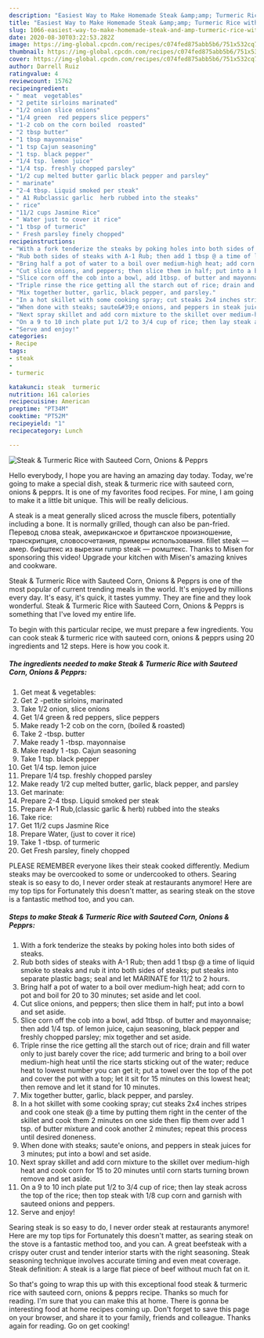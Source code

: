 ```yaml
---
description: "Easiest Way to Make Homemade Steak &amp;amp; Turmeric Rice with Sauteed Corn, Onions &amp;amp; Pepprs"
title: "Easiest Way to Make Homemade Steak &amp;amp; Turmeric Rice with Sauteed Corn, Onions &amp;amp; Pepprs"
slug: 1066-easiest-way-to-make-homemade-steak-and-amp-turmeric-rice-with-sauteed-corn-onions-and-amp-pepprs
date: 2020-08-30T03:22:53.282Z
image: https://img-global.cpcdn.com/recipes/c074fed875abb5b6/751x532cq70/steak-turmeric-rice-with-sauteed-corn-onions-pepprs-recipe-main-photo.jpg
thumbnail: https://img-global.cpcdn.com/recipes/c074fed875abb5b6/751x532cq70/steak-turmeric-rice-with-sauteed-corn-onions-pepprs-recipe-main-photo.jpg
cover: https://img-global.cpcdn.com/recipes/c074fed875abb5b6/751x532cq70/steak-turmeric-rice-with-sauteed-corn-onions-pepprs-recipe-main-photo.jpg
author: Darrell Ruiz
ratingvalue: 4
reviewcount: 15762
recipeingredient:
- " meat  vegetables"
- "2 petite sirloins marinated"
- "1/2 onion slice onions"
- "1/4 green  red peppers slice peppers"
- "1-2 cob on the corn boiled  roasted"
- "2 tbsp butter"
- "1 tbsp mayonnaise"
- "1 tsp Cajun seasoning"
- "1 tsp. black pepper"
- "1/4 tsp. lemon juice"
- "1/4 tsp. freshly chopped parsley"
- "1/2 cup melted butter garlic black pepper and parsley"
- " marinate"
- "2-4 tbsp. Liquid smoked per steak"
- " A1 Rubclassic garlic  herb rubbed into the steaks"
- " rice"
- "11/2 cups Jasmine Rice"
- " Water just to cover it rice"
- "1 tbsp of turmeric"
- " Fresh parsley finely chopped"
recipeinstructions:
- "With a fork tenderize the steaks by poking holes into both sides of steaks."
- "Rub both sides of steaks with A-1 Rub; then add 1 tbsp @ a time of liquid smoke to steaks and rub it into both sides of steaks; put steaks into separate plastic bags; seal and let MARINATE for 11/2 to 2 hours."
- "Bring half a pot of water to a boil over medium-high heat; add corn to pot and boil for 20 to 30 minutes; set aside and let cool."
- "Cut slice onions, and peppers; then slice them in half; put into a bowl and set aside."
- "Slice corn off the cob into a bowl, add 1tbsp. of butter and mayonnaise; then add 1/4 tsp. of lemon juice, cajun seasoning, black pepper and freshly chopped parsley; mix together and set aside."
- "Triple rinse the rice getting all the starch out of rice; drain and fill water only to just barely cover the rice; add turmeric and bring to a boil over medium-high heat until the rice starts sticking out of the water; reduce heat to lowest number you can get it; put a towel over the top of the pot and cover the pot with a top; let it sit for 15 minutes on this lowest heat; then remove and let it stand for 10 minutes."
- "Mix together butter, garlic, black pepper, and parsley."
- "In a hot skillet with some cooking spray; cut steaks 2x4 inches stripes and cook one steak @ a time by putting them right in the center of the skillet and cook them 2 minutes on one side then flip them over add 1 tsp. of butter mixture and cook another 2 minutes; repeat this process until desired doneness."
- "When done with steaks; saute&#39;e onions, and peppers in steak juices for 3 minutes; put into a bowl and set aside."
- "Next spray skillet and add corn mixture to the skillet over medium-high heat and cook corn for 15 to 20 minutes until corn starts turning brown remove and set aside."
- "On a 9 to 10 inch plate put 1/2 to 3/4 cup of rice; then lay steak across the top of the rice; then top steak with 1/8 cup corn and garnish with sauteed onions and peppers."
- "Serve and enjoy!"
categories:
- Recipe
tags:
- steak
- 
- turmeric

katakunci: steak  turmeric 
nutrition: 161 calories
recipecuisine: American
preptime: "PT34M"
cooktime: "PT52M"
recipeyield: "1"
recipecategory: Lunch

---
```



![Steak &amp; Turmeric Rice with Sauteed Corn, Onions &amp; Pepprs](https://img-global.cpcdn.com/recipes/c074fed875abb5b6/751x532cq70/steak-turmeric-rice-with-sauteed-corn-onions-pepprs-recipe-main-photo.jpg)

Hello everybody, I hope you are having an amazing day today. Today, we're going to make a special dish, steak &amp; turmeric rice with sauteed corn, onions &amp; pepprs. It is one of my favorites food recipes. For mine, I am going to make it a little bit unique. This will be really delicious.

A steak is a meat generally sliced across the muscle fibers, potentially including a bone. It is normally grilled, though can also be pan-fried. Перевод слова steak, американское и британское произношение, транскрипция, словосочетания, примеры использования. fillet steak — амер. бифштекс из вырезки rump steak — ромштекс. Thanks to Misen for sponsoring this video! Upgrade your kitchen with Misen&#39;s amazing knives and cookware.

Steak &amp; Turmeric Rice with Sauteed Corn, Onions &amp; Pepprs is one of the most popular of current trending meals in the world. It's enjoyed by millions every day. It's easy, it's quick, it tastes yummy. They are fine and they look wonderful. Steak &amp; Turmeric Rice with Sauteed Corn, Onions &amp; Pepprs is something that I've loved my entire life.


To begin with this particular recipe, we must prepare a few ingredients. You can cook steak &amp; turmeric rice with sauteed corn, onions &amp; pepprs using 20 ingredients and 12 steps. Here is how you cook it.

<!--inarticleads1-->

##### The ingredients needed to make Steak &amp; Turmeric Rice with Sauteed Corn, Onions &amp; Pepprs:

1. Get  meat &amp; vegetables:
1. Get 2 -petite sirloins, marinated
1. Take 1/2 onion, slice onions
1. Get 1/4 green &amp; red peppers, slice peppers
1. Make ready 1-2 cob on the corn, (boiled &amp; roasted)
1. Take 2 -tbsp. butter
1. Make ready 1 -tbsp. mayonnaise
1. Make ready 1 -tsp. Cajun seasoning
1. Take 1 tsp. black pepper
1. Get 1/4 tsp. lemon juice
1. Prepare 1/4 tsp. freshly chopped parsley
1. Make ready 1/2 cup melted butter, garlic, black pepper, and parsley
1. Get  marinate:
1. Prepare 2-4 tbsp. Liquid smoked per steak
1. Prepare  A-1 Rub,(classic garlic &amp; herb) rubbed into the steaks
1. Take  rice:
1. Get 11/2 cups Jasmine Rice
1. Prepare  Water, (just to cover it rice)
1. Take 1 -tbsp. of turmeric
1. Get  Fresh parsley, finely chopped


PLEASE REMEMBER everyone likes their steak cooked differently. Medium steaks may be overcooked to some or undercooked to others. Searing steak is so easy to do, I never order steak at restaurants anymore! Here are my top tips for Fortunately this doesn&#39;t matter, as searing steak on the stove is a fantastic method too, and you can. 

<!--inarticleads2-->

##### Steps to make Steak &amp; Turmeric Rice with Sauteed Corn, Onions &amp; Pepprs:

1. With a fork tenderize the steaks by poking holes into both sides of steaks.
1. Rub both sides of steaks with A-1 Rub; then add 1 tbsp @ a time of liquid smoke to steaks and rub it into both sides of steaks; put steaks into separate plastic bags; seal and let MARINATE for 11/2 to 2 hours.
1. Bring half a pot of water to a boil over medium-high heat; add corn to pot and boil for 20 to 30 minutes; set aside and let cool.
1. Cut slice onions, and peppers; then slice them in half; put into a bowl and set aside.
1. Slice corn off the cob into a bowl, add 1tbsp. of butter and mayonnaise; then add 1/4 tsp. of lemon juice, cajun seasoning, black pepper and freshly chopped parsley; mix together and set aside.
1. Triple rinse the rice getting all the starch out of rice; drain and fill water only to just barely cover the rice; add turmeric and bring to a boil over medium-high heat until the rice starts sticking out of the water; reduce heat to lowest number you can get it; put a towel over the top of the pot and cover the pot with a top; let it sit for 15 minutes on this lowest heat; then remove and let it stand for 10 minutes.
1. Mix together butter, garlic, black pepper, and parsley.
1. In a hot skillet with some cooking spray; cut steaks 2x4 inches stripes and cook one steak @ a time by putting them right in the center of the skillet and cook them 2 minutes on one side then flip them over add 1 tsp. of butter mixture and cook another 2 minutes; repeat this process until desired doneness.
1. When done with steaks; saute&#39;e onions, and peppers in steak juices for 3 minutes; put into a bowl and set aside.
1. Next spray skillet and add corn mixture to the skillet over medium-high heat and cook corn for 15 to 20 minutes until corn starts turning brown remove and set aside.
1. On a 9 to 10 inch plate put 1/2 to 3/4 cup of rice; then lay steak across the top of the rice; then top steak with 1/8 cup corn and garnish with sauteed onions and peppers.
1. Serve and enjoy!


Searing steak is so easy to do, I never order steak at restaurants anymore! Here are my top tips for Fortunately this doesn&#39;t matter, as searing steak on the stove is a fantastic method too, and you can. A great beefsteak with a crispy outer crust and tender interior starts with the right seasoning. Steak seasoning technique involves accurate timing and even meat coverage. Steak definition: A steak is a large flat piece of beef without much fat on it. 

So that's going to wrap this up with this exceptional food steak &amp; turmeric rice with sauteed corn, onions &amp; pepprs recipe. Thanks so much for reading. I'm sure that you can make this at home. There is gonna be interesting food at home recipes coming up. Don't forget to save this page on your browser, and share it to your family, friends and colleague. Thanks again for reading. Go on get cooking!
